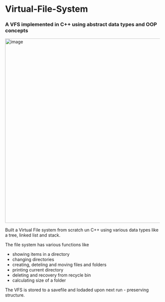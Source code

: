 # Virtual-File-System
### A VFS implemented in C++ using abstract data types and OOP concepts 

<img width="600" alt="image" src="https://user-images.githubusercontent.com/38569809/193376956-c3e11bb7-d9f2-4e98-a06e-b27f157befbe.png">

Built a Virtual File system from scratch un C++ using various data types like a tree, linked list and stack. 

The file system has various functions like 
- showing items in a directory
- changing directories
- creating, deteling and moving files and folders
- printing current directory
- deleting and recovery from recycle bin 
- calculating size of a folder

The VFS is stored to a savefile and lodaded upon next run - preserving structure. 

